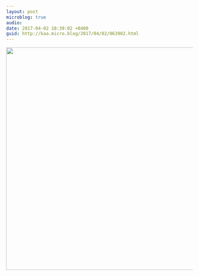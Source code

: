 ```yaml
---
layout: post
microblog: true
audio: 
date: 2017-04-02 10:39:02 +0400
guid: http://kaa.micro.blog/2017/04/02/063902.html
---
```



<img src="https://www.kaa.bz/uploads/2018/9beac8d96d.jpg" width="600" height="600" />
